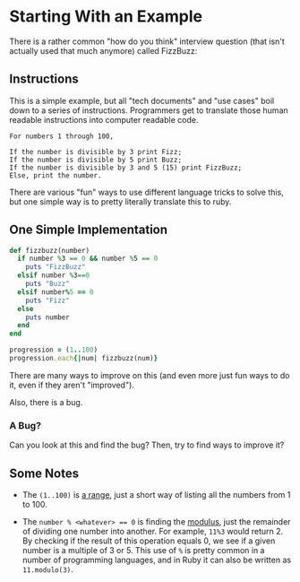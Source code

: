 # Starting With an Example

There is a rather common "how do you think" interview question (that isn't actually used that much anymore) called FizzBuzz:

## Instructions

This is a simple example, but all "tech documents" and "use cases" boil down to a series of instructions. Programmers get to translate those human readable instructions into computer readable code.

```text
For numbers 1 through 100,

If the number is divisible by 3 print Fizz;
If the number is divisible by 5 print Buzz;
If the number is divisible by 3 and 5 (15) print FizzBuzz;
Else, print the number.
```

There are various "fun" ways to use different language tricks to solve this, but one simple way is to pretty literally translate this to ruby.

## One Simple Implementation

```ruby
def fizzbuzz(number)
  if number %3 == 0 && number %5 == 0
    puts "FizzBuzz"
  elsif number %3==0
    puts "Buzz"
  elsif number%5 == 0
    puts "Fizz"
  else
    puts number
  end
end

progression = (1..100)
progression.each{|num| fizzbuzz(num)}
```

There are many ways to improve on this (and even more just fun ways to do it, even if they aren't "improved").

Also, there is a bug.

### A Bug?

Can you look at this and find the bug?  Then, try to find ways to improve it?

## Some Notes

- The `(1..100)` is [a range](http://ruby-doc.org/core-2.1.5/Range.html), just a short way of listing all the numbers from 1 to 100.

- The `number % <whatever> == 0` is finding the [modulus](http://en.wikipedia.org/wiki/Modulo_operation), just the remainder of dividing one number into another. For example, `11%3` would return 2. By checking if the result of this operation equals 0, we see if a given number is a multiple of 3 or 5. This use of `%` is pretty common in a number of programming languages, and in Ruby it can also be written as `11.modulo(3)`.
